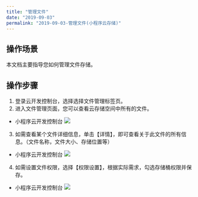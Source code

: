 ```yaml
---
title: "管理文件"
date: "2019-09-03"
permalink: "2019-09-03-管理文件(小程序云存储)"
---
```



## 操作场景

本文档主要指导您如何管理文件存储。

## 操作步骤

1. 登录云开发控制台，选择选择文件管理标签页。
2. 进入文件管理页面，您可以查看云存储空间中所有的文件。

- 小程序云开发控制台
  ![](https://main.qcloudimg.com/raw/15752615a13ba538d57f36273322ad4f.png)

3. 如需查看某个文件详细信息，单击【详情】，即可查看关于此文件的所有信息。（文件名称，文件大小、存储位置等）

- 小程序云开发控制台
  ![](https://main.qcloudimg.com/raw/30f1ff745b8c3cab67f93f7b888d9052.png)

4. 如需设置文件权限，选择【权限设置】，根据实际需求，勾选存储桶权限并保存。

- 小程序云开发控制台
  ![](https://main.qcloudimg.com/raw/d7129ecd8de518dbb40e5b0064912a78.png)
